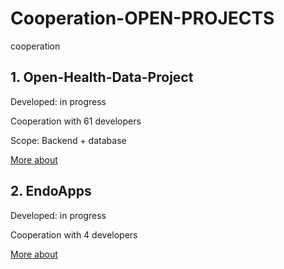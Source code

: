 # Cooperation-OPEN-PROJECTS
cooperation 

## 1. Open-Health-Data-Project 

Developed: in progress

Cooperation with 61 developers

Scope: Backend + database

[More about](https://github.com/Open-Health-Data-Project)

## 2. EndoApps

Developed: in progress

Cooperation with 4 developers

[More about](https://github.com/EndoApps)


